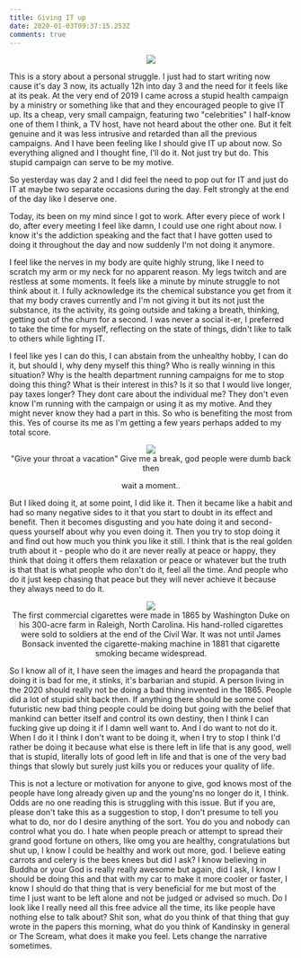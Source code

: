 ```yaml
---
title: Giving IT up
date: 2020-01-03T09:37:15.253Z
comments: true
---
```

<center>

<img src="https://res.cloudinary.com/prime-images/image/upload/v1578045634/ad_a6vkos.jpg">

</center>

This is a story about a personal struggle. I just had to start writing now cause it's day 3 now, its actually 12h into day 3 and the need for it feels like at its peak. At the very end of 2019 I came across a stupid health campaign by a ministry or something like that and they encouraged people to give IT up. Its a cheap, very small campaign, featuring two "celebrities" I half-know one of them I think, a TV host, have not heard about the other one. But it felt genuine and it was less intrusive and retarded than all the previous campaigns. And I have been feeling like I should give IT up about now. So everything aligned and I thought fine, I'll do it. Not just try but do. This stupid campaign can serve to be my motive.

So yesterday was day 2 and I did feel the need to pop out for IT and just do IT at maybe two separate occasions during the day. Felt strongly at the end of the day like I deserve one.

Today, its been on my mind since I got to work. After every piece of work I do, after every meeting I feel like damn, I could use one right about now. I know it's the addiction speaking and the fact that I have gotten used to doing it throughout the day and now suddenly I'm not doing it anymore.

I feel like the nerves in my body are quite highly strung, like I need to scratch my arm or my neck for no apparent reason. My legs twitch and are restless at some moments. It feels like a minute by minute struggle to not think about it. I fully acknowledge its the chemical substance you get from it that my body craves currently and I'm not giving it but its not just the substance, its the activity, its going outside and taking a breath, thinking, getting out of the churn for a second. I was never a social it-er, I preferred to take the time for myself, reflecting on the state of things, didn't like to talk to others while lighting IT.

I feel like yes I can do this, I can abstain from the unhealthy hobby, I can do it, but should I, why deny myself this thing? Who is really winning in this situation? Why is the health department running campaigns for me to stop doing this thing? What is their interest in this? Is it so that I would live longer, pay taxes longer? They dont care about the individual me? They don't even know I'm running with the campaign or using it as my motive. And they might never know they had a part in this. So who is benefiting the most from this. Yes of course its me as I'm getting a few years perhaps added to my total score. 

<center>

<img src="https://res.cloudinary.com/prime-images/image/upload/v1578045634/camels-fresh-01-2015_v9yldl.jpg">
</center>
<center>
"Give your throat a vacation"
Give me a break, god people were dumb back then

wait a moment..

</center>

But I liked doing it, at some point, I did like it. Then it became like a habit and had so many negative sides to it that you start to doubt in its effect and benefit. Then it becomes disgusting and you hate doing it and second-quess yourself about why you even doing it. Then you try to stop doing it and find out how much you think you like it still. I think that is the real golden truth about it - people who do it are never really at peace or happy, they think that doing it offers them relaxation or peace or whatever but the truth is that that is what people who don't do it, feel all the time. And people who do it just keep chasing that peace but they will never achieve it because they always need to do it.

<center>

<img src="https://res.cloudinary.com/prime-images/image/upload/v1578045634/first_pack_qxtdl0.jpg">
</center>
<center>
The first commercial cigarettes were made in 1865 by Washington Duke on his 300-acre farm in Raleigh, North Carolina. His hand-rolled cigarettes were sold to soldiers at the end of the Civil War. It was not until James Bonsack invented the cigarette-making machine in 1881 that cigarette smoking became widespread.
</center>

So I know all of it, I have seen the images and heard the propaganda that doing it is bad for me, it stinks, it's barbarian and stupid. A person living in the 2020 should really not be doing a bad thing invented in the 1865. People did a lot of stupid shit back then. If anything there should be some cool futuristic new bad thing people could be doing but going with the belief that mankind can better itself and control its own destiny, then I think I can fucking give up doing it if I damn well want to. And I do want to not do it. When I do it I think I don't want to be doing it, when I try to stop I think I'd rather be doing it because what else is there left in life that is any good, well that is stupid, literally lots of good left in life and that is one of the very bad things that slowly but surely just kills you or reduces your quality of life. 

This is not a lecture or motivation for anyone to give, god knows most of the people have long already given up and the young'ns no longer do it, I think. Odds are no one reading this is struggling with this issue. But if you are, please don't take this as a suggestion to stop, I don't presume to tell you what to do, nor do I desire anything of the sort. You do you and nobody can control what you do. I hate when people preach or attempt to spread their grand good fortune on others, like omg you are healthy, congratulations but shut up, I know I could be healthy and work out more, god. I believe eating carrots and celery is the bees knees but did I ask? I know believing in Buddha or your God is really really awesome but again, did I ask, I know I should be doing this and that with my car to make it more cooler or faster, I know I should do that thing that is very beneficial for me but most of the time I just want to be left alone and not be judged or advised so much. Do I look like I really need all this free advice all the time, its like people have nothing else to talk about? Shit son, what do you think of that thing that guy wrote in the papers this morning, what do you think of Kandinsky in general or The Scream, what does it make you feel. Lets change the narrative sometimes.

